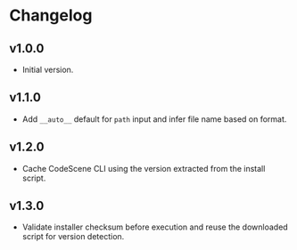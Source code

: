 # Changelog

## v1.0.0
- Initial version.

## v1.1.0
- Add `__auto__` default for `path` input and infer file name based on format.

## v1.2.0
- Cache CodeScene CLI using the version extracted from the install script.

## v1.3.0
- Validate installer checksum before execution and reuse the downloaded script
  for version detection.
